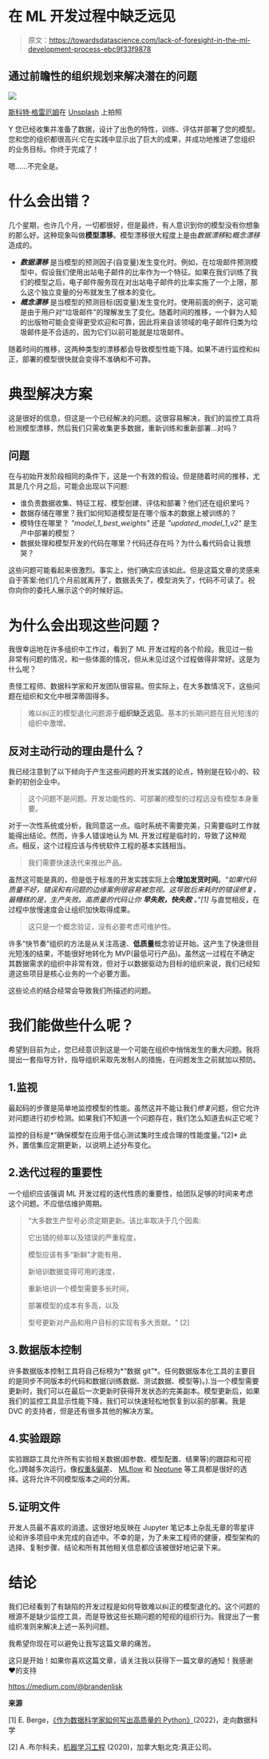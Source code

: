 # 在 ML 开发过程中缺乏远见

> 原文：<https://towardsdatascience.com/lack-of-foresight-in-the-ml-development-process-ebc9f33f9878>

## 通过前瞻性的组织规划来解决潜在的问题

![](img/c569f061e3d075a15e10f3a51a5a5e6e.png)

[斯科特·格雷厄姆](https://unsplash.com/@homajob?utm_source=unsplash&utm_medium=referral&utm_content=creditCopyText)在 [Unsplash](https://unsplash.com/s/photos/machine-planning?utm_source=unsplash&utm_medium=referral&utm_content=creditCopyText) 上拍照

Y 您已经收集并准备了数据，设计了出色的特性，训练、评估并部署了您的模型。您和您的组织都很高兴:它在实践中显示出了巨大的成果，并成功地推进了您组织的业务目标。你终于完成了！

嗯……不完全是。

# 什么会出错？

几个星期，也许几个月，一切都很好，但是最终，有人意识到你的模型没有你想象的那么好。这种现象叫做**模型漂移**。模型漂移很大程度上是由*数据漂移*和*概念漂移*造成的。

*   ***数据漂移*** 是当模型的预测因子(自变量)发生变化时。例如，在垃圾邮件预测模型中，假设我们使用出站电子邮件的比率作为一个特征。如果在我们训练了我们的模型之后，电子邮件服务现在对出站电子邮件的比率实施了一个上限，那么这个独立变量的分布就发生了根本的变化。
*   ***概念漂移*** 是当模型的预测目标(因变量)发生变化时。使用前面的例子，这可能是由于用户对“垃圾邮件”的理解发生了变化。随着时间的推移，一个鲜为人知的出版物可能会变得更受欢迎和可靠，因此将来自该领域的电子邮件归类为垃圾邮件是不合适的，因为它们以前可能就是垃圾邮件。

随着时间的推移，这两种类型的漂移都会导致模型性能下降。如果不进行监控和纠正，部署的模型很快就会变得不准确和不可靠。

# 典型解决方案

这是很好的信息，但这是一个已经解决的问题。这很容易解决，我们的监控工具将检测模型漂移，然后我们只需收集更多数据，重新训练和重新部署…对吗？

## 问题

在与初始开发阶段相同的条件下，这是一个有效的假设。但是随着时间的推移，尤其是几个月之后，可能会出现以下问题:

*   谁负责数据收集、特征工程、模型创建、评估和部署？他们还在组织里吗？
*   数据存储在哪里？我们如何知道模型是在哪个版本的数据上被训练的？
*   模特住在哪里？ *"model_1_best_weights"* 还是 *"updated_model_1_v2"* 是生产中部署的模型？
*   数据处理和模型开发的代码在哪里？代码还存在吗？为什么看代码会让我想哭？

这些问题可能看起来很激烈。事实上，他们确实应该如此。但是这篇文章的灵感来自于答案:他们几个月前就离开了，数据丢失了，模型消失了，代码不可读了。祝你向你的委托人展示这个的时候好运。

# 为什么会出现这些问题？

我很幸运地在许多组织中工作过，看到了 ML 开发过程的各个阶段。我见过一些非常有问题的情况，和一些体面的情况，但从未见过这个过程做得非常好。这是为什么呢？

责怪工程师、数据科学家和开发团队很容易。但实际上，在大多数情况下，这些问题在组织和文化中根深蒂固得多。

> 难以纠正的模型退化问题源于**组织缺乏远见**。基本的长期问题在目光短浅的组织中激增。

## 反对主动行动的理由是什么？

我已经注意到了以下倾向于产生这些问题的开发实践的论点，特别是在较小的、较新的初创企业中。

> 这个问题不是问题。开发功能性的、可部署的模型的过程远没有模型本身重要。

对于一次性系统或分析，我同意这一点。临时系统不需要完美，只需要临时工作就能得出结论。然而，许多人错误地认为 ML 开发过程是临时的，导致了这种观点。相反，这个过程应该与传统软件工程的基本实践相当。

> 我们需要快速迭代来推出产品。

虽然这可能是真的，但是低于标准的开发实践实际上会**增加发货时间**。*“如果代码质量不好，错误和有问题的边缘案例很容易被忽视。这导致后来耗时的错误修复，最糟糕的是，生产失败。高质量的代码让你* ***早失败，快失败*** *。”[1]* 与直觉相反，在过程中放慢速度会让组织加快取得成果。

> 这只是一个概念验证，没有必要考虑可维护性。

许多“快节奏”组织的方法是从关注高速、**低质量**概念验证开始。这产生了快速但目光短浅的结果，不能很好地转化为 MVP(最低可行产品)。虽然这一过程在不确定其数据需求的组织中非常有效，但对于以数据驱动为目标的组织来说，我们已经知道这些项目是核心业务的一个必要方面。

这些论点的结合经常会导致我们所描述的问题。

# 我们能做些什么呢？

希望到目前为止，您已经意识到这是一个可能在组织中悄悄发生的重大问题。我将提出一套指导方针，指导组织采取先发制人的措施，在问题发生之前就加以预防。

## 1.监视

最起码的步骤是简单地监控模型的性能。虽然这并不能让我们*修复*问题，但它允许对问题进行初步检测。如果我们不知道一个问题存在，我们怎么知道去纠正它呢？

监控的目标是*“确保模型在应用于信心测试集时生成合理的性能度量。”[2]* 此外，置信集应定期更新，以说明上述分布变化。

## 2.迭代过程的重要性

一个组织应该强调 ML 开发过程的迭代性质的重要性，给团队足够的时间来考虑这个问题。不应低估维护周期。

> “大多数生产型号必须定期更新。该比率取决于几个因素:
> 
> 它出错的频率以及错误的严重程度，
> 
> 模型应该有多“新鲜”才能有用，
> 
> 新培训数据变得可用的速度，
> 
> 重新培训一个模型需要多长时间，
> 
> 部署模型的成本有多高，以及
> 
> 型号更新对产品和用户目标的实现有多大贡献。" [2]

## 3.数据版本控制

许多数据版本控制工具将自己标榜为*“数据 git”*。任何数据版本化工具的主要目的是同步不同版本的代码和数据(训练数据、测试数据、模型等)。).当一个模型需要更新时，我们可以在最后一次更新时获得开发状态的完美副本。模型更新后，如果我们的监控工具显示性能下降，我们可以快速轻松地恢复到以前的部署。我是 DVC 的支持者，但是还有很多其他的解决方案。

## 4.实验跟踪

实验跟踪工具允许所有实验相关数据(超参数、模型配置、结果等)的跟踪和可视化。)跨越多次运行。像[权重&偏差](https://wandb.ai/site)、 [MLflow](https://mlflow.org/) 和 [Neptune](https://neptune.ai/) 等工具都是很好的选择。这将允许不同模型版本之间的分离。

## 5.证明文件

开发人员最不喜欢的消遣。这很好地反映在 Jupyter 笔记本上杂乱无章的零星评论和许多项目中未完成的自述中。不幸的是，为了未来工程师的健康，模型架构的选择、复制步骤、结论和所有其他相关信息都应该被很好地记录下来。

# 结论

我们已经看到了有缺陷的开发过程是如何导致难以纠正的模型退化的。这个问题的根源不是缺少监控工具，而是导致这些长期问题的短视的组织行为。我提出了一套组织准则来解决上述一系列问题。

我希望你现在可以避免让我写这篇文章的痛苦。

这只是开始！如果你喜欢这篇文章，请关注我以获得下一篇文章的通知！我感谢❤️的支持

<https://medium.com/@brandenlisk>  

**来源**

[1] E. Berge，[《作为数据科学家如何写出高质量的 Python》](/how-to-write-high-quality-python-as-a-data-scientist-cde99f582675)(2022)，走向数据科学

[2] A .布尔科夫，[机器学习工程](https://mlebook.com/) (2020)，加拿大魁北克:真正公司。